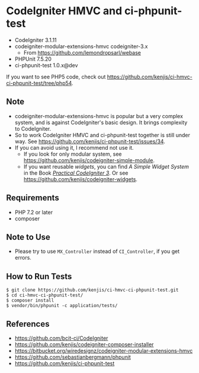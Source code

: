 # CodeIgniter HMVC and ci-phpunit-test

* CodeIgniter 3.1.11
* codeigniter-modular-extensions-hmvc codeigniter-3.x
  * From <https://github.com/lemondropsarl/webase>
* PHPUnit 7.5.20
* ci-phpunit-test 1.0.x@dev

If you want to see PHP5 code, check out <https://github.com/kenjis/ci-hmvc-ci-phpunit-test/tree/php54>.

## Note

* codeigniter-modular-extensions-hmvc is popular but a very complex system, and is against CodeIgniter's basic design. It brings complexity to CodeIgniter.
* So to work CodeIgniter HMVC and ci-phpunit-test together is still under way. See <https://github.com/kenjis/ci-phpunit-test/issues/34>.
* If you can avoid using it, I recommend not use it.
  * If you look for only modular system, see <https://github.com/kenjis/codeigniter-simple-module>.
  * If you want reusable *widgets*, you can find *A Simple Widget System* in the Book *[Practical CodeIgniter 3](https://leanpub.com/practicalcodeigniter3)*. Or see <https://github.com/kenjis/codeigniter-widgets>.

## Requirements

* PHP 7.2 or later
* composer

## Note to Use

* Please try to use `MX_Controller` instead of `CI_Controller`, if you get errors.

## How to Run Tests

~~~
$ git clone https://github.com/kenjis/ci-hmvc-ci-phpunit-test.git
$ cd ci-hmvc-ci-phpunit-test/
$ composer install
$ vendor/bin/phpunit -c application/tests/
~~~

## References

* https://github.com/bcit-ci/CodeIgniter
* https://github.com/kenjis/codeigniter-composer-installer
* https://bitbucket.org/wiredesignz/codeigniter-modular-extensions-hmvc
* https://github.com/sebastianbergmann/phpunit
* https://github.com/kenjis/ci-phpunit-test
